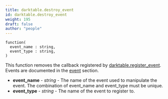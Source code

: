 ```yaml
---
title: darktable.destroy_event
id: darktable.destroy_event
weight: 195
draft: false
author: "people"
---
```


```
function(
  event_name : string,
  event_type : string,
)
```

This function removes the callback registered by [darktable.register_event](darktable.register_event.md).
Events are documented in the [event](../events) section.

* **event_name** - _string_ - The name of the event used to manipulate the event. The combination of event_name and event_type must be unique.
* **event_type** - _string_ - The name of the event to register to.
